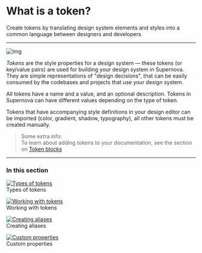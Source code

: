 
# What is a token?

Create tokens by translating design system elements and styles into 
a common language between designers and developers

---

![Img](https://studio-assets.supernova.io/design-systems/6475/1d0ac27c-c495-47f6-8be0-5af5efadbeb5.png?Expires=1972252800&Policy=eyJTdGF0ZW1lbnQiOlt7IlJlc291cmNlIjoiaHR0cHM6Ly9zdHVkaW8tYXNzZXRzLnN1cGVybm92YS5pby9kZXNpZ24tc3lzdGVtcy82NDc1LzFkMGFjMjdjLWM0OTUtNDdmNi04YmUwLTVhZjVlZmFkYmViNS5wbmciLCJDb25kaXRpb24iOnsiRGF0ZUxlc3NUaGFuIjp7IkFXUzpFcG9jaFRpbWUiOjE5NzIyNTI4MDB9fX1dfQ__&Signature=BVqYi4-NLsOfU9coKXjP56RXuHLmLIwPhryNC72xEWR8WGZVczmh4D38FeZpo7YUUZ2jgOGs6eDgOBNIkrQleYbH0ssmqfr2M52nHS~x0r35pOxW1IWYlVr2F6g9ee3834YHne~uKcqkM0bjZ5R1hoFpMoSZtuEb0sh-tRuIQKsAgxR2KQVEgbhJ-lvaDozC0YQlh49V-H7lmlxXhjXJimdkkJlssAY8A2HIVR8DIBGpfy6sPADD~V2Y7Zz8NqXKtlWeO8jtI4L6z~50m4jKrLrE7QVkbPjHeW2c3b3I1PYbSZje5HlozBsBf18IpoUZOub4nGlUFeaXOwZVLmD0Lw__&Key-Pair-Id=APKAJGK34LCCAUR7N6LA)

*Tokens* are the style properties for a design system — these tokens (or key/value pairs) are used for building your design system in Supernova. They are simple representations of "design decisions", that can be easily consumed by the codebases and projects that use your design system.

All tokens have a name and a value, and an optional description. Tokens in Supernova can have different values depending on the type of token. 

Tokens that have accompanying style definitions in your design editor can be imported (color, gradient, shadow, typography), all other tokens must be created manually.

> Some extra info:  
> To learn about adding tokens to your documentation, see the section on [Token blocks](https://learn.supernova.io/latest/documentation/types-of-blocks/token.html)

---

### In this section

  
[![Types of tokens](https://studio-assets.supernova.io/design-systems/6475/9055325b-07ec-4eaa-85d7-e516e30f0019.png?Expires=1972252800&Policy=eyJTdGF0ZW1lbnQiOlt7IlJlc291cmNlIjoiaHR0cHM6Ly9zdHVkaW8tYXNzZXRzLnN1cGVybm92YS5pby9kZXNpZ24tc3lzdGVtcy82NDc1LzkwNTUzMjViLTA3ZWMtNGVhYS04NWQ3LWU1MTZlMzBmMDAxOS5wbmciLCJDb25kaXRpb24iOnsiRGF0ZUxlc3NUaGFuIjp7IkFXUzpFcG9jaFRpbWUiOjE5NzIyNTI4MDB9fX1dfQ__&Signature=Inl7-400vaT4I~p~7yqOSkarlda9cYFJHVFY7Y1xEyKgw6KTmENTlic-NMUNWF14kjdr4d2zCoRnnoUnrahFB4OUAL8BMT5Vls~-UrCuqz5ylw9blrURyd~feXD6RkCafD54aL102~2gdNBkv6Tc2r1xs~1VrIij4MwpSGTxA~OZVGmb4wGd-IMwX9BpCsFMtovOdUuXOChqwJcwL9lLBepVuEDYU7PY7fWah3TVDYEucdqIcKF4~oAKXEYzFbUSgkse1T1nz276rFDmnuj1BEqaYeCdQnfi2IY2CzZFyQMImda420PmQqIKEVNnOySetEz5nHHU9vDejR59zH0wyA__&Key-Pair-Id=APKAJGK34LCCAUR7N6LA)](../../design-systems/tokens/types-of-tokens.html)  
Types of tokens  
  
[![Working with tokens](https://studio-assets.supernova.io/design-systems/6475/f1ae2362-24e1-474b-a208-eaeb7bb8bff4.png?Expires=1972252800&Policy=eyJTdGF0ZW1lbnQiOlt7IlJlc291cmNlIjoiaHR0cHM6Ly9zdHVkaW8tYXNzZXRzLnN1cGVybm92YS5pby9kZXNpZ24tc3lzdGVtcy82NDc1L2YxYWUyMzYyLTI0ZTEtNDc0Yi1hMjA4LWVhZWI3YmI4YmZmNC5wbmciLCJDb25kaXRpb24iOnsiRGF0ZUxlc3NUaGFuIjp7IkFXUzpFcG9jaFRpbWUiOjE5NzIyNTI4MDB9fX1dfQ__&Signature=YV3kD~u3TVxfDNUgIUEJTj6Tg2Hp2apY~RoWD2lvxYrQ~jB0mu7FHYBtM~uwpmKP2maA-iX35L7vie9MCiYSFlnfKTtp906tJGa8awMuu5LTiO1KlVuvIJuGI1o7Gu0NzDTA9h3Rkf1Mg~gqqIq31POm8fwraz-h05VCeuGhovTnUVlrezLPsT2dtiFqRJdMj3ChcwRJ1HHSMbrbhwajAGE7FOnObOLXXHu1dNdhNnQLS2Bo1eAnhCVCUOhwn6sOU-UxyvGNCkdk9iC9SOKwyT~IFX~NHVzjXZiy9dPzfWxBV-SlYWu58jZQI08d78HT47viEKq3SdzbcM5crkW-Qw__&Key-Pair-Id=APKAJGK34LCCAUR7N6LA)](../../design-systems/tokens/working-with-tokens.html)  
Working with tokens  
  
[![Creating aliases](https://studio-assets.supernova.io/design-systems/6475/5784fa09-5c11-4530-a404-5b1b8202e07d.png?Expires=1972252800&Policy=eyJTdGF0ZW1lbnQiOlt7IlJlc291cmNlIjoiaHR0cHM6Ly9zdHVkaW8tYXNzZXRzLnN1cGVybm92YS5pby9kZXNpZ24tc3lzdGVtcy82NDc1LzU3ODRmYTA5LTVjMTEtNDUzMC1hNDA0LTViMWI4MjAyZTA3ZC5wbmciLCJDb25kaXRpb24iOnsiRGF0ZUxlc3NUaGFuIjp7IkFXUzpFcG9jaFRpbWUiOjE5NzIyNTI4MDB9fX1dfQ__&Signature=nJSLUx19OGdmGPasYcbyZfoeSSo00phdifV2-UErnXe9BCdrxVCF9JvIugB1VBunXv-ortGyEoHGVmKVZyBuNLHakoZf7fkzmMUjxBFw4fUWOic74VcBeJ49c2XInLRBAmL29ZWF2uyztLtZel7d4QiDgZGosHwDVnY4xtK4LRw7zINn2WBfveq1nOdYeKCMpfP1Ifjt0GXTi2Hr-~UitQVw79JZkx4O6Vb-4YA8bi6yGcGxiSlpzB3mdcXzAKkAQPhTmimZsaZFbVdMEpiG1HUQ4f9kBQElCoCficEZg0iZDVN0GaXibMsqTHhxhhebnUg5WDf9~dD~QHn7GVu39g__&Key-Pair-Id=APKAJGK34LCCAUR7N6LA)](../../design-systems/tokens/creating-aliases.html)  
Creating aliases  
  
[![Custom properties](https://studio-assets.supernova.io/design-systems/6475/90051cb0-f7f8-47f1-966a-0e5e6b15405a.png?Expires=1972252800&Policy=eyJTdGF0ZW1lbnQiOlt7IlJlc291cmNlIjoiaHR0cHM6Ly9zdHVkaW8tYXNzZXRzLnN1cGVybm92YS5pby9kZXNpZ24tc3lzdGVtcy82NDc1LzkwMDUxY2IwLWY3ZjgtNDdmMS05NjZhLTBlNWU2YjE1NDA1YS5wbmciLCJDb25kaXRpb24iOnsiRGF0ZUxlc3NUaGFuIjp7IkFXUzpFcG9jaFRpbWUiOjE5NzIyNTI4MDB9fX1dfQ__&Signature=CsfZBohHVgQszy4x5DBbAcLQQrcB7j9Y~D-9~VWtqlaSFDer26M0ImDELjB2Eh404PpWmMXMqkNgLpwwnyQcrFns1MAmPT7XCYoA5H2tHnWJKstCQPdtxEV2vLhEKfl0OpwNQPapVQIv3DRWJXsqQB4hebHPebkDXc2tsSa5nbZzR8tqBrL6YXVBfhWo-vrlCemfj3Iw3I0YokchL1j-z1YgzrQNRAlb3lyRWWhHHaaYLIhEKaSxSYr3fiIW11AT1lOWDcf-zyXnMfXuFJ8ooOKPeCDNBSm68WIxF6~~D98PRaVpUVLGv3EFz0n9KD~KjUXTfFjxGT0pLGzBX0LYng__&Key-Pair-Id=APKAJGK34LCCAUR7N6LA)](../../design-systems/tokens/custom-properties.html)  
Custom properties  
  
